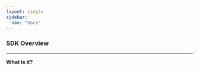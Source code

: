 ```yaml
---
layout: single
sidebar:
  nav: "docs"
---
```


### SDK Overview
-----------------------------

**What is it?**
